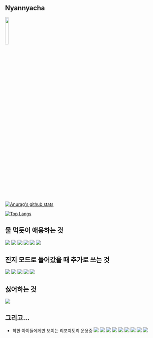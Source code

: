 ## Nyannyacha
<img src="https://media.tenor.com/images/910246ed2ab6f2bd1f46befc14128497/tenor.gif" width="15%" class="center">

[![Anurag's github stats](https://github-readme-stats-56wilbndq.vercel.app/api?username=barmco&count_private=true)](https://github.com/anuraghazra/github-readme-stats)


[![Top Langs](https://github-readme-stats-56wilbndq.vercel.app/api/top-langs/?username=barmco&langs_count=10&layout=compact)](https://github.com/anuraghazra/github-readme-stats)

## 물 먹듯이 애용하는 것
<img src="https://img.shields.io/badge/node.js%20-%2343853D.svg?&style=for-the-badge&logo=node.js&logoColor=white"/> <img src="https://img.shields.io/badge/typescript%20-%23007ACC.svg?&style=for-the-badge&logo=typescript&logoColor=white"/> <img src="https://img.shields.io/badge/go-%2300ADD8.svg?&style=for-the-badge&logo=go&logoColor=white"/> <img src="https://img.shields.io/badge/lua-%232C2D72.svg?&style=for-the-badge&logo=lua&logoColor=white"/> <img src="https://img.shields.io/badge/angular%20-%23DD0031.svg?&style=for-the-badge&logo=angular&logoColor=white"/> <img src="https://img.shields.io/badge/glsl-%23000000.svg?&style=for-the-badge&logoColor=white">

## 진지 모드로 들어갔을 때 추가로 쓰는 것
<img src="https://img.shields.io/badge/c++%20-%2300599C.svg?&style=for-the-badge&logo=c%2B%2B&ogoColor=white"/> <img src="https://img.shields.io/badge/kotlin-%230095D5.svg?&style=for-the-badge&logo=kotlin&logoColor=white"/> <img src ="https://img.shields.io/badge/postgres-%23316192.svg?&style=for-the-badge&logo=postgresql&logoColor=white"/> <img src="https://img.shields.io/badge/docker%20-%230db7ed.svg?&style=for-the-badge&logo=docker&logoColor=white"/> <img src="https://img.shields.io/badge/kubernetes%20-%23326ce5.svg?&style=for-the-badge&logo=kubernetes&logoColor=white"/>




## 싫어하는 것
<img src="https://img.shields.io/badge/markdown-%23000000.svg?&style=for-the-badge&logo=markdown&logoColor=white"/> 



## 그리고...
- 착한 아이들에게만 보이는 리포지토리 운용중
<img src="https://img.shields.io/badge/node.js%20-%2343853D.svg?&style=for-the-badge&logo=node.js&logoColor=white"/> <img src="https://img.shields.io/badge/typescript%20-%23007ACC.svg?&style=for-the-badge&logo=typescript&logoColor=white"/> <img src="https://img.shields.io/badge/go-%2300ADD8.svg?&style=for-the-badge&logo=go&logoColor=white"/> <img src="https://img.shields.io/badge/lua-%232C2D72.svg?&style=for-the-badge&logo=lua&logoColor=white"/> <img src="https://img.shields.io/badge/angular%20-%23DD0031.svg?&style=for-the-badge&logo=angular&logoColor=white"/> <img src="https://img.shields.io/badge/glsl-%23000000.svg?&style=for-the-badge&logoColor=white"> <img src ="https://img.shields.io/badge/postgres-%23316192.svg?&style=for-the-badge&logo=postgresql&logoColor=white"/> <img src="https://img.shields.io/badge/docker%20-%230db7ed.svg?&style=for-the-badge&logo=docker&logoColor=white"/> <img src="https://img.shields.io/badge/kubernetes%20-%23326ce5.svg?&style=for-the-badge&logo=kubernetes&logoColor=white"/>
